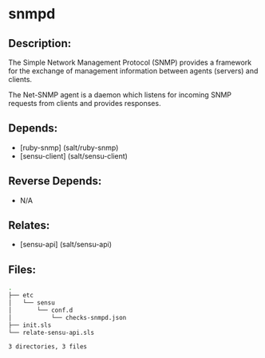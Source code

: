 # snmpd

## Description:

The Simple Network Management Protocol (SNMP) provides a framework for the exchange of management information between agents (servers) and clients.

The Net-SNMP agent is a daemon which listens for incoming SNMP requests from clients and provides responses.

## Depends:

  -  [ruby-snmp] (salt/ruby-snmp)
  -  [sensu-client] (salt/sensu-client)

## Reverse Depends:

  -  N/A

## Relates:

  -  [sensu-api] (salt/sensu-api)

## Files:

```bash
.
├── etc
│   └── sensu
│       └── conf.d
│           └── checks-snmpd.json
├── init.sls
└── relate-sensu-api.sls

3 directories, 3 files
```
